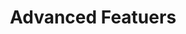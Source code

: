 ---
id: advanced
title: Advanced Featuers
description: Some advanced featuers are given
position: 1
---